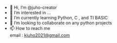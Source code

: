 - 👋 Hi, I’m @juho-creator 
- 👀 I’m interested in ...
- 🌱 I’m currently learning Python, C , and TI BASIC
- 💞️ I’m looking to collaborate on any python projects
- 📫 How to reach me  
          email : kjuho2021@gmail.com
        

<!---
juho-creator/juho-creator is a ✨ special ✨ repository because its `README.md` (this file) appears on your GitHub profile.
You can click the Preview link to take a look at your changes.
--->
